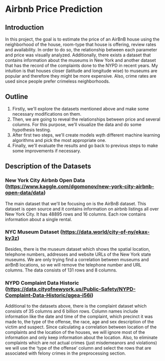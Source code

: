 # Airbnb Price Prediction

## Introduction

In this project, the goal is to estimate the price of an AirBnB house using the neighborhood of the house, room-type that house is offering, review rates and availability. In order to do so, the relationship between each parameter and price was visually analyzed. Additionally, there exists a dataset that contains information about the museums in New York and another dataset that has the record of the complaints done to the NYPD in recent years. My intuition is that houses closer (latitude and longitude wise) to museums are popular and therefore they might be more expensive. Also, crime rates are used since people prefer crimeless neighborhoods.

## Outline

1.   Firstly, we'll explore the datasets mentioned above and make some necessary modifications on them.
2.   Then, we are going to reveal the relationships between price and several columns. For this purpose, we'll visualize the data and do some hypothesis testing.
3.   After first two steps, we'll create models wşth different machine learning algorithms and pick the most appropriate one.
4.   Finally, we'll evaluate the results and go back to previous steps to make some improvements if necessary.


## Description of the Datasets

### New York City Airbnb Open Data (https://www.kaggle.com/dgomonov/new-york-city-airbnb-open-data/data)

The main dataset that we'll be focusing on is the AirBnB dataset. This dataset is open source and it contains information on airbnb listings all over New York City. It has 48895 rows and 16 columns. Each row contains information about a single rental.

### NYC Museum Dataset (https://data.world/city-of-ny/ekax-ky3z)

Besides, there is the museum dataset which shows the spatial location, telephone numbers, addresses and website URLs of the New York state museums. We are only trying find a correlation between museums and airBnB locations, so we will remove the telephone number and URL columns. The data consists of 131 rows and 8 columns.

### NYPD Complaint Data Historic (https://data.cityofnewyork.us/Public-Safety/NYPD-Complaint-Data-Historic/qgea-i56i)

Additional to the datasets above, there is the complaint dataset which consists of 35 columns and 6 billion rows. Column names include information like the date and time of the complaint, which precinct it was made to, the type of the offense, the race, age and sex description of the victim and suspect. Since  calculating a correlation between location of the complaints and the location of the houses, we will ignore most of the information and only keep information about the location. Also, to eliminate complaints which are not actual crimes (just misdemeanors and violations) we will use the ‘type of the offense’ column and select the rows that are associated with felony crimes in the preprocessing section.
